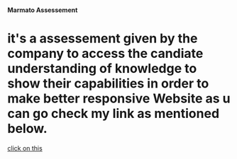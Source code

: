 <h4>Marmato Assessement</h4>
<h1>it's a assessement given by the company to access the candiate understanding of knowledge to show their capabilities in order to make better responsive
Website as u can go check my link as mentioned below.</h1>
<a href="https://67shop.ccbp.tech/" target="_blank">click on this</a>

